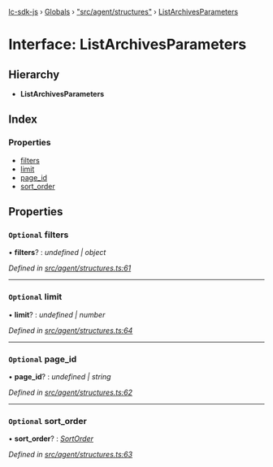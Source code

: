 [lc-sdk-js](../README.md) › [Globals](../globals.md) › ["src/agent/structures"](../modules/_src_agent_structures_.md) › [ListArchivesParameters](_src_agent_structures_.listarchivesparameters.md)

# Interface: ListArchivesParameters

## Hierarchy

* **ListArchivesParameters**

## Index

### Properties

* [filters](_src_agent_structures_.listarchivesparameters.md#optional-filters)
* [limit](_src_agent_structures_.listarchivesparameters.md#optional-limit)
* [page_id](_src_agent_structures_.listarchivesparameters.md#optional-page_id)
* [sort_order](_src_agent_structures_.listarchivesparameters.md#optional-sort_order)

## Properties

### `Optional` filters

• **filters**? : *undefined | object*

*Defined in [src/agent/structures.ts:61](https://github.com/livechat/lc-sdk-js/blob/38eeefe/src/agent/structures.ts#L61)*

___

### `Optional` limit

• **limit**? : *undefined | number*

*Defined in [src/agent/structures.ts:64](https://github.com/livechat/lc-sdk-js/blob/38eeefe/src/agent/structures.ts#L64)*

___

### `Optional` page_id

• **page_id**? : *undefined | string*

*Defined in [src/agent/structures.ts:62](https://github.com/livechat/lc-sdk-js/blob/38eeefe/src/agent/structures.ts#L62)*

___

### `Optional` sort_order

• **sort_order**? : *[SortOrder](../enums/_src_objects_index_.sortorder.md)*

*Defined in [src/agent/structures.ts:63](https://github.com/livechat/lc-sdk-js/blob/38eeefe/src/agent/structures.ts#L63)*
